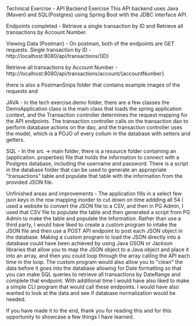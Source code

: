 Technical Exercise - API Backend Exercise 
This API backend uses Java (Maven) and SQL(Postgres) using Spring Boot with the JDBC interface API.

Endpoints completed -
Retrieve a single transaction by ID and Retrieve all transactions by Account Number. 

Viewing Data (Postman) -
On postman, both of the endpoints are GET requests.
Single transaction by ID - http://localhost:8080/api/transactions/{ID}

Retrieve all transactions by Account Number - http://localhost:8080/api/transactions/account/{accountNumber}

there is also a PostmanSnips folder that contains example images of the requests and 

JAVA -
    in the tech exercise.demo folder, there are a few classes 
the DemoApplication class is the main class that loads the spring application context, and the Transaction controller determines the request mapping for the API endpoints. The transaction controller calls on the transaction dao to perform database actions on the dao, and the transaction controller uses the model, which is a POJO of every collum in the database with setters and getters.


SQL - 
In the src -> main folder, there is a resource folder containing an (application. properties) file that holds the information to connect with a Postgres database, including the username and password. There is a script in the database folder that can be used to generate an appropriate "transactions" table and populate that table with the information from the provided JSON file. 

Unfinished areas and improvements -
The application fills in a select few json keys in the row mapping inorder to cut down on time addding all 54 
I used a website to convert the JSON file to a CSV, and then in PG Admin, I used that CSV file to populate the table and then generated a script from PG Admin to make the table and populate the information. 
Rather than use a third party, I would have liked to create a custom program to intake the JSON file and then use a POST API endpoint to post each JSON object in the database. 
Making a custom program to load the JSON directly into a database could have been achieved by using Java GSON or Jackson libraries that allow you to map the JSON object to a Java object and place it into an array, and then you could loop through the array calling the API each time in the loop. The custom program would also allow you to "clean" the data before it goes into the database allowing for Date formatting so that you can make SQL queries to retrieve all transactions by DateRange and complete that endpoint. 
With additional time I would have also liked to make a simple CLI program that would call these endpoints. I would have also wanted to look at the data and see if database normalization would be needed. 

If you have made it to the end, thank you for reading this and for this opportunity to showcase a few things I have learned. 

